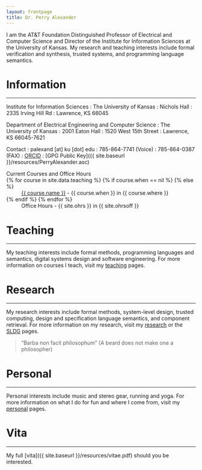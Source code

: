 ```yaml
---
layout: frontpage
title: Dr. Perry Alexander
---
```


I am the AT&T Foundation Distinguished Professor of Electrical and
Computer Science and Director of the Institute for Information
Sciences at the University of Kansas.  My research and teaching
interests include formal verification and synthesis, trusted systems,
and programming language semantics.

# Information
-----

Institute for Information Sciences
: The University of Kansas
: Nichols Hall
: 2335 Irving Hill Rd
: Lawrence, KS 66045

Department of Electrical Engineering and Computer Science
: The University of Kansas
: 2001 Eaton Hall
: 1520 West 15th Street
: Lawrence, KS 66045-7621

Contact
: palexand \[at\] ku \[dot\] edu
: 785-864-7741 (Voice)
: 785-864-0387 (FAX)
: [ORCID](https://orcid.org/0000-0002-5387-9157)
: [GPG Public Key]({{ site.baseurl }}/resources/PerryAlexander.asc)

<dl>
<dt>Current Courses and Office Hours</dt>
{% for course in site.data.teaching %}
{% if course.when == nil %}
{% else %}
<dd><a href="https://{{ course.github }}.github.io/{{ course.repo }}">{{ course.name }}</a> - {{ course.when }} in {{ course.where }}</dd>
{% endif %}
{% endfor %}
<dd>Office Hours - {{ site.ohrs }} in {{ site.ohrsoff }}</dd>
</dl>

# Teaching
----
My teaching interests include formal methods, programming languages
and semantics, digital systems design and software engineering. For
more information on courses I teach, visit my [teaching](teaching)
pages.

# Research
----
My research interests include formal methods, system-level design,
trusted computing, design and specification language semantics, and
component retrieval. For more information on my research, visit my 
[research](research) or the [SLDG](http://ku-sldg.github.io) pages.

> “Barba non facit philosophum” (A beard does not make one a philosopher)

# Personal
----
Personal interests include music and stereo gear, running and yoga.
For more information on what I do for fun and where I come from, visit
my [personal](personal) pages. 

# Vita
----
My full [vita]({{ site.baseurl }}/resources/vitae.pdf) should you be
interested.

